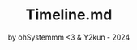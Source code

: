 <div align="center"> 
    <h1>Timeline.md</h1>
    <p>by ohSystemmm <3 & Y2kun - 2024</p>
</div>
<br>
